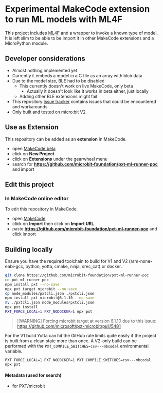 # Experimental MakeCode extension to run ML models with ML4F

This project includes [ML4F](https://github.com/microsoft/ml4f) and a wrapper
to invoke a known type of model. It is left slim to be able to be import it
in other MakeCode extensions and a MicroPython module.

## Developer considerations

- Almost nothing implemented yet
- Currently it embeds a model in a C file as an array with blob data
- Due to the model size, BLE had to be disabled
    - This currently doesn't work on live MakeCode, only beta
        - Actually it doesn't look like it works in beta either, just locally
    - Adding other BLE extensions might fail
- This repository [issue tracker](https://github.com/microbit-foundation/pxt-ml-runner-poc/issues/)
  contains issues that could be encountered and workarounds 
- Only built and tested on micro:bit V2

## Use as Extension

This repository can be added as an **extension** in MakeCode.

* open [MakeCode beta](https://makecode.microbit.org/beta)
* click on **New Project**
* click on **Extensions** under the gearwheel menu
* search for **https://github.com/microbit-foundation/pxt-ml-runner-poc** and import

## Edit this project

### In MakeCode online editor

To edit this repository in MakeCode.

* open [MakeCode](https://makecode.microbit.org)
* click on **Import** then click on **Import URL**
* paste **https://github.com/microbit-foundation/pxt-ml-runner-poc** and click import


## Building locally

Ensure you have the required toolchain to build for V1 and V2
(arm-none-eabi-gcc, python, yotta, cmake, ninja, srec_cat) or docker.

```bash
git clone https://github.com/microbit-foundation/pxt-ml-runner-poc
cd pxt-ml-runner-poc
npm install pxt --no-save
npx pxt target microbit --no-save
cp node_modules/pxtcli.json ./pxtcli.json
npm install pxt-microbit@6.1.10 --no-save
mv ./pxtcli.json node_modules/pxtcli.json
npx pxt install
PXT_FORCE_LOCAL=1 PXT_NODOCKER=1 npx pxt
```

> ![WARNING]
> Forcing microbit target at version 6.1.10 due to this issue:
> https://github.com/microsoft/pxt-microbit/pull/5481

For the V1 build Yotta can hit the GitHub rate limits quite easily if the
project is built from a clean state more than once.
A V2-only build can be performed with the `PXT_COMPILE_SWITCHES=csv---mbcodal`
environmental variable.

```
PXT_FORCE_LOCAL=1 PXT_NODOCKER=1 PXT_COMPILE_SWITCHES=csv---mbcodal npx pxt
```

#### Metadata (used for search)

* for PXT/microbit
